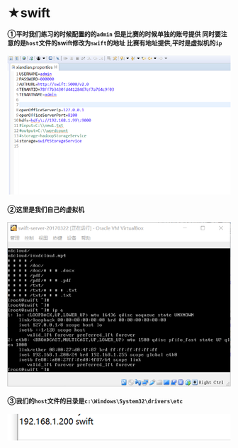 # ★swift

#### ①平时我们练习的时候配置的的`admin` 但是比赛的时候单独的账号提供 同时要注意的是`host`文件的swift修改为`swift`的地址 比赛有地址提供,平时是虚拟机的`ip`

#### ![1542638426207](assets\1542638426207.png)

#### ②这里是我们自己的虚拟机

#### ![1542638567723](assets\1542638567723.png)

#### ③我们的`host`文件的目录是`c:\Windows\System32\drivers\etc`

#### ![1542638712842](assets\1542638712842.png)